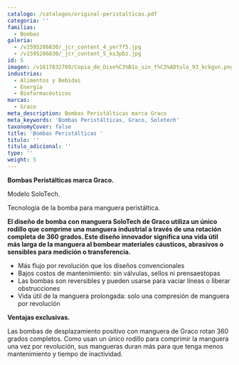 ```yaml
---
catalogo: /catalogos/original-peristalticas.pdf
categoria: ''
familias:
  - Bombas
galeria:
  - /v1595286830/_jcr_content_4_yer7f5.jpg
  - /v1595286830/_jcr_content_5_ks3pbz.jpg
id: 5
imagen: /v1617832789/Copia_de_Dise%C3%B1o_sin_t%C3%ADtulo_93_kckgxn.png
industrias:
  - Alimentos y Bebidas
  - Energía
  - Biofarmacéuticos
marcas:
  - Graco
meta_description: Bombas Peristálticas marca Graco
meta_keywords: 'Bombas Peristálticas, Graco, Solotech'
taxonomyCover: false
title: 'Bombas Peristálticas '
titulo: ''
titulo_adicional: ''
type: ''
weight: 5
---
```


**Bombas Peristálticas marca Graco.**

Modelo SoloTech.

Tecnología de la bomba para manguera peristáltica.

**El diseño de bomba con manguera SoloTech de Graco utiliza un único rodillo que comprime una manguera industrial a través de una rotación completa de 360 grados. Este diseño innovador significa una vida útil más larga de la manguera al bombear materiales cáusticos, abrasivos o sensibles para medición o transferencia.**

* Más flujo por revolución que los diseños convencionales
* Bajos costos de mantenimiento: sin válvulas, sellos ni prensaestopas
* Las bombas son reversibles y pueden usarse para vaciar líneas o liberar obstrucciones
* Vida útil de la manguera prolongada: solo una compresión de manguera por revolución

**Ventajas exclusivas.**

Las bombas de desplazamiento positivo con manguera de Graco rotan 360 grados completos. Como usan un único rodillo para comprimir la manguera una vez por revolución, sus mangueras duran más para que tenga menos mantenimiento y tiempo de inactividad.
